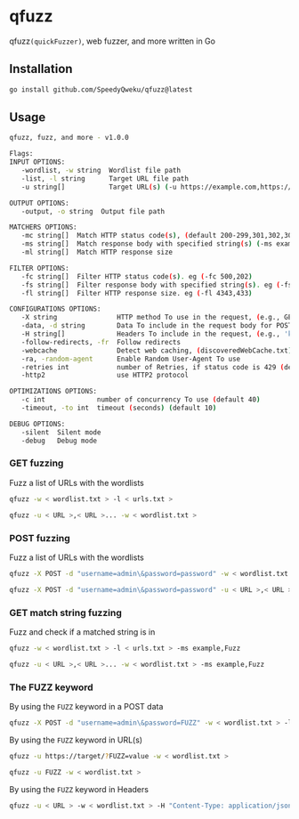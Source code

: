 # qfuzz

qfuzz`(quickFuzzer)`, web fuzzer, and more written in Go

## Installation

```bash
go install github.com/SpeedyQweku/qfuzz@latest
```

## Usage

```bash
qfuzz, fuzz, and more - v1.0.0

Flags:
INPUT OPTIONS:
   -wordlist, -w string  Wordlist file path
   -list, -l string      Target URL file path
   -u string[]           Target URL(s) (-u https://example.com,https://example.org)

OUTPUT OPTIONS:
   -output, -o string  Output file path

MATCHERS OPTIONS:
   -mc string[]  Match HTTP status code(s), (default 200-299,301,302,307,401,403,405,500)
   -ms string[]  Match response body with specified string(s) (-ms example,string)
   -ml string[]  Match HTTP response size

FILTER OPTIONS:
   -fc string[]  Filter HTTP status code(s). eg (-fc 500,202)
   -fs string[]  Filter response body with specified string(s). eg (-fs example,string)
   -fl string[]  Filter HTTP response size. eg (-fl 4343,433)

CONFIGURATIONS OPTIONS:
   -X string               HTTP method To use in the request, (e.g., GET, POST, PUT, DELETE)
   -data, -d string        Data To include in the request body for POST method
   -H string[]             Headers To include in the request, (e.g., 'key1:value1,key2:value2')
   -follow-redirects, -fr  Follow redirects
   -webcache               Detect web caching, (discoveredWebCache.txt)
   -ra, -random-agent      Enable Random User-Agent To use
   -retries int            number of Retries, if status code is 429 (default 5)
   -http2                  use HTTP2 protocol

OPTIMIZATIONS OPTIONS:
   -c int             number of concurrency To use (default 40)
   -timeout, -to int  timeout (seconds) (default 10)

DEBUG OPTIONS:
   -silent  Silent mode
   -debug   Debug mode

```

### GET fuzzing

Fuzz a list of URLs with the wordlists

```bash
qfuzz -w < wordlist.txt > -l < urls.txt >
```

```bash
qfuzz -u < URL >,< URL >... -w < wordlist.txt >
```

### POST fuzzing

Fuzz a list of URLs with the wordlists

```bash
qfuzz -X POST -d "username=admin\&password=password" -w < wordlist.txt > -l < urls.txt >
```

```bash
qfuzz -X POST -d "username=admin\&password=password" -u < URL >,< URL >... -w < wordlist.txt >
```

### GET match string fuzzing

Fuzz and check if a matched string is in

```bash
qfuzz -w < wordlist.txt > -l < urls.txt > -ms example,Fuzz
```

```bash
qfuzz -u < URL >,< URL >... -w < wordlist.txt > -ms example,Fuzz
```

### The FUZZ keyword

By using the `FUZZ` keyword in a POST data

```bash
qfuzz -X POST -d "username=admin\&password=FUZZ" -w < wordlist.txt > -l < urls.txt >
```

By using the `FUZZ` keyword in URL(s)

```bash
qfuzz -u https://target/?FUZZ=value -w < wordlist.txt >
```

```bash
qfuzz -u FUZZ -w < wordlist.txt >
```

By using the `FUZZ` keyword in Headers

```bash
qfuzz -u < URL > -w < wordlist.txt > -H "Content-Type: application/json","Host: FUZZ"
```
